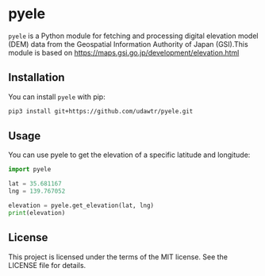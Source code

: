 # pyele

`pyele` is a Python module for fetching and processing digital elevation model (DEM) data from the Geospatial Information Authority of Japan (GSI).This module is based on https://maps.gsi.go.jp/development/elevation.html

## Installation

You can install `pyele` with pip:

```bash
pip3 install git+https://github.com/udawtr/pyele.git
```


## Usage

You can use pyele to get the elevation of a specific latitude and longitude:

```python
import pyele

lat = 35.681167
lng = 139.767052

elevation = pyele.get_elevation(lat, lng)
print(elevation)
```

## License

This project is licensed under the terms of the MIT license. See the LICENSE file for details.
